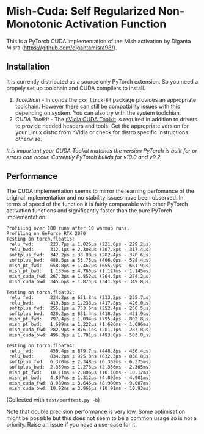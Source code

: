 # Mish-Cuda: Self Regularized Non-Monotonic Activation Function

This is a PyTorch CUDA implementation of the Mish activation by Diganta Misra (https://github.com/digantamisra98/).

## Installation
It is currently distributed as a source only PyTorch extension. So you need a propely set up toolchain and CUDA compilers to install.
1) _Toolchain_ - In conda the `cxx_linux-64` package provides an appropriate toolchain. However there can still be compatbility issues with this depending on system. You can also try with the system toolchian.
2) _CUDA Toolkit_ - The [nVidia CUDA Toolkit](https://developer.nvidia.com/cuda-toolkit) is required in addition to drivers to provide needed headers and tools. Get the appropriate version for your Linux distro from nVidia or check for distro specific instructions otherwise.

_It is important your CUDA Toolkit matches the version PyTorch is built for or errors can occur. Currently PyTorch builds for v10.0 and v9.2._

## Performance
The CUDA implementation seems to mirror the learning perfomance of the original implementation and no stability issues have been observed. In terms of speed of the function it is fairly comparable with other PyTorch activation functions and significantly faster than the pure PyTorch implementation:
```
Profiling over 100 runs after 10 warmup runs.
Profiling on GeForce RTX 2070
Testing on torch.float16:
 relu_fwd:      223.7µs ± 1.026µs (221.6µs - 229.2µs)
 relu_bwd:      312.1µs ± 2.308µs (307.8µs - 317.4µs)
 softplus_fwd:  342.2µs ± 38.08µs (282.4µs - 370.6µs)
 softplus_bwd:  488.5µs ± 53.75µs (406.0µs - 528.4µs)
 mish_pt_fwd:   658.8µs ± 1.467µs (655.9µs - 661.9µs)
 mish_pt_bwd:   1.135ms ± 4.785µs (1.127ms - 1.145ms)
 mish_cuda_fwd: 267.3µs ± 1.852µs (264.5µs - 274.2µs)
 mish_cuda_bwd: 345.6µs ± 1.875µs (341.9µs - 349.8µs)

Testing on torch.float32:
 relu_fwd:      234.2µs ± 621.8ns (233.2µs - 235.7µs)
 relu_bwd:      419.3µs ± 1.238µs (417.8µs - 426.0µs)
 softplus_fwd:  255.1µs ± 753.6ns (252.4µs - 256.5µs)
 softplus_bwd:  420.2µs ± 631.4ns (418.2µs - 421.9µs)
 mish_pt_fwd:   797.4µs ± 1.094µs (795.4µs - 802.8µs)
 mish_pt_bwd:   1.689ms ± 1.222µs (1.686ms - 1.696ms)
 mish_cuda_fwd: 282.9µs ± 876.1ns (281.1µs - 287.8µs)
 mish_cuda_bwd: 496.3µs ± 1.781µs (493.6µs - 503.0µs)

Testing on torch.float64:
 relu_fwd:      450.4µs ± 879.7ns (448.8µs - 456.4µs)
 relu_bwd:      834.2µs ± 925.8ns (832.3µs - 838.8µs)
 softplus_fwd:  6.370ms ± 2.348µs (6.362ms - 6.375ms)
 softplus_bwd:  2.359ms ± 1.276µs (2.356ms - 2.365ms)
 mish_pt_fwd:   10.11ms ± 2.806µs (10.10ms - 10.12ms)
 mish_pt_bwd:   4.897ms ± 1.312µs (4.893ms - 4.901ms)
 mish_cuda_fwd: 8.989ms ± 3.646µs (8.980ms - 9.007ms)
 mish_cuda_bwd: 10.92ms ± 3.966µs (10.91ms - 10.93ms)
 ```
(Collected with `test/perftest.py -b`)

Note that double precision performance is very low. Some optimisation might be possible but this does not seem to be a common usage so is not a priority. Raise an issue if you have a use-case for it.